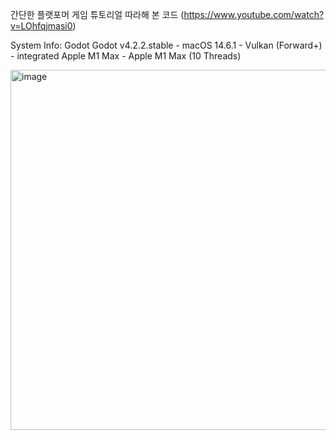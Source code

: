 간단한 플랫포머 게임 튜토리얼 따라해 본 코드 (https://www.youtube.com/watch?v=LOhfqjmasi0)

System Info: Godot Godot v4.2.2.stable - macOS 14.6.1 - Vulkan (Forward+) - integrated Apple M1 Max - Apple M1 Max (10 Threads)

<img width="576" alt="image" src="https://github.com/user-attachments/assets/40e327eb-e212-4c3e-b766-c7d6beca2b3a">
